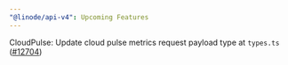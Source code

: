 ```yaml
---
"@linode/api-v4": Upcoming Features
---
```


CloudPulse: Update cloud pulse metrics request payload type at `types.ts` ([#12704](https://github.com/linode/manager/pull/12704))
